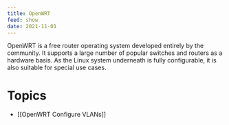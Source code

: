 ```yaml
---
title: OpenWRT
feed: show
date: 2021-11-01
---
```


OpenWRT is a free router operating system developed entirely by the community. It supports a large number of popular switches and routers as a hardware basis. As the Linux system underneath is fully configurable, it is also suitable for special use cases.

# Topics
- [[OpenWRT Configure VLANs]]
